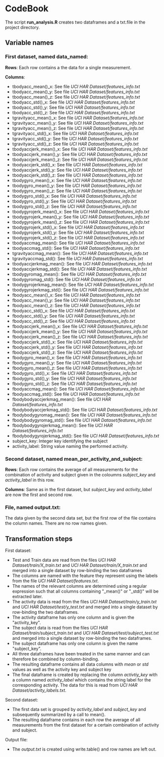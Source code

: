 # CodeBook

The script **run_analysis.R** creates two dataframes and a txt.file in the project directory.

## Variable names

### First dataset, named **data_named**:

**Rows**: Each row contains a the data for a single measurement.

**Columns**:

- tbodyacc_mean()_x: See file *UCI HAR Dataset/features_info.txt*
-	tbodyacc_mean()_y: See file *UCI HAR Dataset/features_info.txt*
-	tbodyacc_mean()_z: See file *UCI HAR Dataset/features_info.txt*
-	tbodyacc_std()_x: See file *UCI HAR Dataset/features_info.txt*
-	tbodyacc_std()_y: See file *UCI HAR Dataset/features_info.txt*
-	tbodyacc_std()_z: See file *UCI HAR Dataset/features_info.txt*
-	tgravityacc_mean()_x: See file *UCI HAR Dataset/features_info.txt*
-	tgravityacc_mean()_y: See file *UCI HAR Dataset/features_info.txt*
-	tgravityacc_mean()_z: See file *UCI HAR Dataset/features_info.txt*
-	tgravityacc_std()_x: See file *UCI HAR Dataset/features_info.txt*
-	tgravityacc_std()_y: See file *UCI HAR Dataset/features_info.txt*
-	tgravityacc_std()_z: See file *UCI HAR Dataset/features_info.txt*
- tbodyaccjerk_mean()_x: See file *UCI HAR Dataset/features_info.txt*
-	tbodyaccjerk_mean()_y: See file *UCI HAR Dataset/features_info.txt*
-	tbodyaccjerk_mean()_z: See file *UCI HAR Dataset/features_info.txt*
-	tbodyaccjerk_std()_x: See file *UCI HAR Dataset/features_info.txt*
-	tbodyaccjerk_std()_y: See file *UCI HAR Dataset/features_info.txt*
-	tbodyaccjerk_std()_z: See file *UCI HAR Dataset/features_info.txt*
-	tbodygyro_mean()_x: See file *UCI HAR Dataset/features_info.txt*
-	tbodygyro_mean()_y: See file *UCI HAR Dataset/features_info.txt*
-	tbodygyro_mean()_z: See file *UCI HAR Dataset/features_info.txt*
-	tbodygyro_std()_x: See file *UCI HAR Dataset/features_info.txt*
-	tbodygyro_std()_y: See file *UCI HAR Dataset/features_info.txt*
-	tbodygyro_std()_z: See file *UCI HAR Dataset/features_info.txt*
-	tbodygyrojerk_mean()_x: See file *UCI HAR Dataset/features_info.txt*
-	tbodygyrojerk_mean()_y: See file *UCI HAR Dataset/features_info.txt*
-	tbodygyrojerk_mean()_z: See file *UCI HAR Dataset/features_info.txt*
-	tbodygyrojerk_std()_x: See file *UCI HAR Dataset/features_info.txt*
-	tbodygyrojerk_std()_y: See file *UCI HAR Dataset/features_info.txt*
-	tbodygyrojerk_std()_z: See file *UCI HAR Dataset/features_info.txt*
-	tbodyaccmag_mean(): See file *UCI HAR Dataset/features_info.txt*
-	tbodyaccmag_std(): See file *UCI HAR Dataset/features_info.txt*
-	tgravityaccmag_mean(): See file *UCI HAR Dataset/features_info.txt*
-	tgravityaccmag_std(): See file *UCI HAR Dataset/features_info.txt*
-	tbodyaccjerkmag_mean(): See file *UCI HAR Dataset/features_info.txt*
-	tbodyaccjerkmag_std(): See file *UCI HAR Dataset/features_info.txt*
-	tbodygyromag_mean(): See file *UCI HAR Dataset/features_info.txt*
-	tbodygyromag_std(): See file *UCI HAR Dataset/features_info.txt*
-	tbodygyrojerkmag_mean(): See file *UCI HAR Dataset/features_info.txt*
-	tbodygyrojerkmag_std(): See file *UCI HAR Dataset/features_info.txt*
-	fbodyacc_mean()_x: See file *UCI HAR Dataset/features_info.txt*
-	fbodyacc_mean()_y: See file *UCI HAR Dataset/features_info.txt*
-	fbodyacc_mean()_z: See file *UCI HAR Dataset/features_info.txt*
-	fbodyacc_std()_x: See file *UCI HAR Dataset/features_info.txt*
-	fbodyacc_std()_y: See file *UCI HAR Dataset/features_info.txt*
-	fbodyacc_std()_z: See file *UCI HAR Dataset/features_info.txt*
-	fbodyaccjerk_mean()_x: See file *UCI HAR Dataset/features_info.txt*
-	fbodyaccjerk_mean()_y: See file *UCI HAR Dataset/features_info.txt*
-	fbodyaccjerk_mean()_z: See file *UCI HAR Dataset/features_info.txt*
-	fbodyaccjerk_std()_x: See file *UCI HAR Dataset/features_info.txt*
-	fbodyaccjerk_std()_y: See file *UCI HAR Dataset/features_info.txt*
-	fbodyaccjerk_std()_z: See file *UCI HAR Dataset/features_info.txt*
-	fbodygyro_mean()_x: See file *UCI HAR Dataset/features_info.txt*
-	fbodygyro_mean()_y: See file *UCI HAR Dataset/features_info.txt*
-	fbodygyro_mean()_z: See file *UCI HAR Dataset/features_info.txt*
- fbodygyro_std()_x: See file *UCI HAR Dataset/features_info.txt*
-	fbodygyro_std()_y: See file *UCI HAR Dataset/features_info.txt*
-	fbodygyro_std()_z: See file *UCI HAR Dataset/features_info.txt*
-	fbodyaccmag_mean(): See file *UCI HAR Dataset/features_info.txt*
-	fbodyaccmag_std(): See file *UCI HAR Dataset/features_info.txt*
-	fbodybodyaccjerkmag_mean(): See file *UCI HAR Dataset/features_info.txt*
-	fbodybodyaccjerkmag_std(): See file *UCI HAR Dataset/features_info.txt*
-	fbodybodygyromag_mean(): See file *UCI HAR Dataset/features_info.txt*
-	fbodybodygyromag_std(): See file *UCI HAR Dataset/features_info.txt*
-	fbodybodygyrojerkmag_mean(): See file *UCI HAR Dataset/features_info.txt*
-	fbodybodygyrojerkmag_std(): See file *UCI HAR Dataset/features_info.txt*
-	subject_key: Integer key identifying the subject
-	activity_label: String value naming the performed activity.

### Second dataset, named **mean_per_activity_and_subject**:

**Rows**: Each row contains the average of all measurements for the combination of activity and subject given in the coloumns *subject_key* and *activity_label* in this row.

**Columns**: Same as in the first dataset, but *subject_key* and *activity_label* are now the first and second row.

### File, named **output.txt**:

The data given by the second data set, but the first row of the file contains the column names. There are no row names given.


## Transformation steps

First dataset:

- Test and Train data are read from the files *UCI HAR Dataset/train/X_train.txt* and *UCI HAR Dataset/train/X_train.txt* and merged into a single dataset by row-binding the two dataframes
- The columns are named with the feature they represent using the labels from the file *UCI HAR Dataset/features.txt*.
- The names of the relevant columns are determined using a regular expression such that all columns containing "_mean()" or "_std()" will be extracted later.
- The activity data is read from the files *UCI HAR Dataset/train/y_train.txt* and *UCI HAR Dataset/test/y_test.txt* and merged into a single dataset by row-binding the two dataframes.
- The activity dataframe has only one column and is given the "activity_key".
- The subject data is read from the files *UCI HAR Dataset/train/subject_train.txt* and *UCI HAR Dataset/test/subject_test.txt* and merged into a single dataset by row-binding the two dataframes.
- The subject dataframe has only one column is given the name "subject_key".
- All three dataframes have been treated in the same manner and can therefore be combined by column-binding.
- The resulting dataframe contains all data columns with *mean* or *std* values as well as the activity key and subject key
- The final dataframe is created by replacing the column *activtiy_key* with a column named *activity_label* which contains the string label for the corresponding activity. The data for this is read from *UCI HAR Dataset/activity_labels.txt*.

Second dataset:

- The first data set is grouped by *activity_label* and *subject_key* and subsequently summarized by a call to mean().
- The resulting dataframe contains in each row the average of all measurements from the first dataset for a certain combination of activity and subject.

Output file:

- The *output.txt* is created using write.table() and row names are left out.